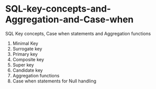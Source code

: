 # SQL-key-concepts-and-Aggregation-and-Case-when
SQL Key concepts, Case when statements and Aggregation functions
1. Minimal Key
2. Surrogate key
3. Primary key
4. Composite key
5. Super key
6. Candidate key
7. Aggregation functions
8. Case when statements for Null handling

